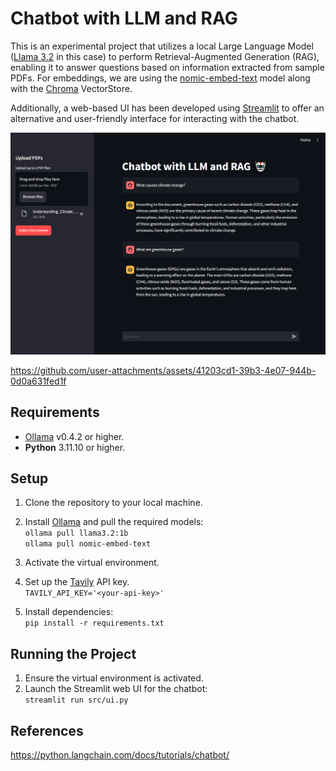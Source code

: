 # Chatbot with LLM and RAG
This is an experimental project that utilizes a local Large Language Model ([Llama 3.2](https://ollama.com/library/llama3.2) in this case) to perform Retrieval-Augmented Generation (RAG), enabling it to answer questions based on information extracted from sample PDFs. For embeddings, we are using the [nomic-embed-text](https://ollama.com/library/nomic-embed-text) model along with the [Chroma](https://docs.trychroma.com/) VectorStore.

Additionally, a web-based UI has been developed using [Streamlit](https://streamlit.io/) to offer an alternative and user-friendly interface for interacting with the chatbot.

<p align="center">
    <img src="images/ui.png" alt="Screenshot of Streamlit web UI" width="600">
</p>


https://github.com/user-attachments/assets/41203cd1-39b3-4e07-944b-0d0a631fed1f


## Requirements
- [Ollama](https://ollama.com/download)  v0.4.2 or higher.
- **Python** 3.11.10 or higher.

## Setup
1. Clone the repository to your local machine.
2. Install [Ollama](https://ollama.com/download) and pull the required models:  
    `ollama pull llama3.2:1b`  
    `ollama pull nomic-embed-text`

3. Activate the virtual environment.
4. Set up the [Tavily](https://app.tavily.com/home) API key.  
    `TAVILY_API_KEY='<your-api-key>'`
5. Install dependencies:  
    `pip install -r requirements.txt`

## Running the Project
1. Ensure the virtual environment is activated.
2. Launch the Streamlit web UI for the chatbot:  
    `streamlit run src/ui.py`

## References
https://python.langchain.com/docs/tutorials/chatbot/

